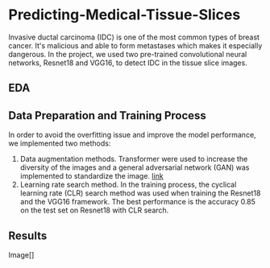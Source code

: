 # Predicting-Medical-Tissue-Slices

Invasive ductal carcinoma (IDC) is one of the most common types of breast cancer. It's malicious and able to form metastases which makes it especially dangerous. In the project, we used two pre-trained convolutional neural networks, Resnet18 and VGG16, to detect IDC in the tissue slice images. <br>

## EDA 


## Data Preparation and Training Process
In order to avoid the overfitting issue and improve the model performance, we implemented two methods:  <br>
1. Data augmentation methods. Transformer were used to increase the diversity of the images and a general adversarial network (GAN) was implemented to standardize the image. [link]()
2. Learning rate search method. In the training process, the cyclical learning rate (CLR) search method was used when training the Resnet18 and the VGG16 framework.  The best performance is the accuracy 0.85 on the test set on Resnet18 with CLR search. 

## Results
Image[]
